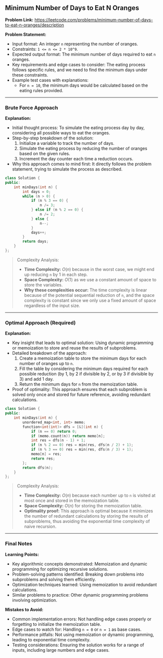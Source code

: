 ## Minimum Number of Days to Eat N Oranges
**Problem Link:** https://leetcode.com/problems/minimum-number-of-days-to-eat-n-oranges/description

**Problem Statement:**
- Input format: An integer `n` representing the number of oranges.
- Constraints: `1 <= n <= 2 * 10^9`.
- Expected output format: The minimum number of days required to eat `n` oranges.
- Key requirements and edge cases to consider: The eating process follows specific rules, and we need to find the minimum days under these constraints.
- Example test cases with explanations:
  - For `n = 10`, the minimum days would be calculated based on the eating rules provided.

---

### Brute Force Approach
**Explanation:**
- Initial thought process: To simulate the eating process day by day, considering all possible ways to eat the oranges.
- Step-by-step breakdown of the solution:
  1. Initialize a variable to track the number of days.
  2. Simulate the eating process by reducing the number of oranges based on the given rules.
  3. Increment the day counter each time a reduction occurs.
- Why this approach comes to mind first: It directly follows the problem statement, trying to simulate the process as described.

```cpp
class Solution {
public:
    int minDays(int n) {
        int days = 0;
        while (n > 0) {
            if (n % 3 == 0) {
                n /= 3;
            } else if (n % 2 == 0) {
                n /= 2;
            } else {
                n--;
            }
            days++;
        }
        return days;
    }
};
```

> Complexity Analysis:
> - **Time Complexity:** $O(n)$ because in the worst case, we might end up reducing `n` by 1 in each step.
> - **Space Complexity:** $O(1)$ as we use a constant amount of space to store the variables.
> - **Why these complexities occur:** The time complexity is linear because of the potential sequential reduction of `n`, and the space complexity is constant since we only use a fixed amount of space regardless of the input size.

---

### Optimal Approach (Required)
**Explanation:**
- Key insight that leads to optimal solution: Using dynamic programming or memoization to store and reuse the results of subproblems.
- Detailed breakdown of the approach:
  1. Create a memoization table to store the minimum days for each number of oranges up to `n`.
  2. Fill the table by considering the minimum days required for each possible reduction (by 1, by 2 if divisible by 2, or by 3 if divisible by 3) and add 1 day.
  3. Return the minimum days for `n` from the memoization table.
- Proof of optimality: This approach ensures that each subproblem is solved only once and stored for future reference, avoiding redundant calculations.

```cpp
class Solution {
public:
    int minDays(int n) {
        unordered_map<int, int> memo;
        function<int(int)> dfs = [&](int n) {
            if (n == 0) return 0;
            if (memo.count(n)) return memo[n];
            int res = dfs(n - 1) + 1;
            if (n % 2 == 0) res = min(res, dfs(n / 2) + 1);
            if (n % 3 == 0) res = min(res, dfs(n / 3) + 1);
            memo[n] = res;
            return res;
        };
        return dfs(n);
    }
};
```

> Complexity Analysis:
> - **Time Complexity:** $O(n)$ because each number up to `n` is visited at most once and stored in the memoization table.
> - **Space Complexity:** $O(n)$ for storing the memoization table.
> - **Optimality proof:** This approach is optimal because it minimizes the number of redundant calculations by storing the results of subproblems, thus avoiding the exponential time complexity of naive recursion.

---

### Final Notes
**Learning Points:**
- Key algorithmic concepts demonstrated: Memoization and dynamic programming for optimizing recursive solutions.
- Problem-solving patterns identified: Breaking down problems into subproblems and solving them efficiently.
- Optimization techniques learned: Using memoization to avoid redundant calculations.
- Similar problems to practice: Other dynamic programming problems involving optimization.

**Mistakes to Avoid:**
- Common implementation errors: Not handling edge cases properly or forgetting to initialize the memoization table.
- Edge cases to watch for: Handling `n = 0` or `n = 1` as base cases.
- Performance pitfalls: Not using memoization or dynamic programming, leading to exponential time complexity.
- Testing considerations: Ensuring the solution works for a range of inputs, including large numbers and edge cases.